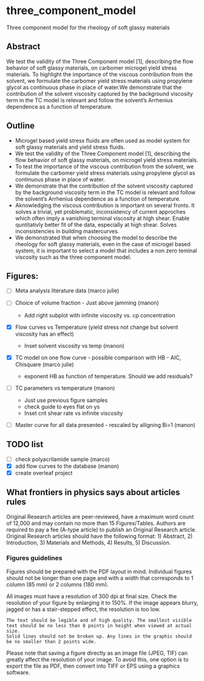 # three_component_model

Three component model for the rheology of soft glassy materials

## Abstract
 
We test the validity of the Three Component model [1], describing the flow behavior of soft glassy materials, on carbomer microgel yield stress materials. To highlight the importance of the viscous contribution from the solvent, we formulate the carbomer yield stress materials using propylene glycol as continuous phase in place of water.We demonstrate that the contribution of the solvent viscosity captured by the background viscosity term in the TC model is relevant and follow the solvent’s Arrhenius dependence as a function of temperature.

## Outline

* Microgel based yield stress fluids are often used as model system for soft glassy materials and yield stress fluids.
* We test the validity of the Three Component model [1], describing the flow behavior of soft glassy materials, on microgel yield stress materials. 
* To test the importance of the viscous contribution from the solvent, we formulate the carbomer yield stress materials using propylene glycol as continuous phase in place of water. 
* We demonstrate that the contribution of the solvent viscosity captured by the background viscosity term in the TC model is relevant and follow the solvent’s Arrhenius dependence as a function of temperature.
* Aknowledging the viscous contribution is important on several fronts. It solves a trivial, yet problematic, inconsistency of current approches which often imply a vanishing terminal viscosity at high shear. Enable quntitativly better fit of the data, especially at high shear. Solves inconsistencies in building mastercurves.
* We demonstrated that when choosing the model to describe the rheology for soft glassy materials, even in the case of microgel based system, it is important to select a model that includes a non zero teminal viscosity such as the three component model.   

## Figures:

- [ ] Meta analysis literature data (marco julie) 

- [ ] Choice of volume fraction - Just above jamming (manon)
    * Add right subplot with infinite viscosity vs. cp concentration
    
- [x] Flow curves vs Temperature (yield stress not change but solvent viscosity has an effect) 
    * Inset solvent viscosity vs temp (manon)

- [x] TC model on one flow curve - possible comparison with HB - AIC, Chisquare (marco julie)
    * exponent HB as function of temperature. Should we add residuals? 

- [ ] TC parameters vs temperature (manon)
    * Just use previous figure samples
    * check guide to eyes flat on ys
    * Inset crit shear rate vs infinite viscosity

- [ ] Master curve for all data presented - rescaled by alligning Bi=1 (manon)

## TODO list 
- [ ] check polyacrilamide sample (marco)
- [x] add flow curves to the database (manon) 
- [x] create overleaf project

## What frontiers in physics says about articles rules 

Original Research articles are peer-reviewed, have a maximum word count of 12,000 and may contain no more than 15 Figures/Tables. Authors are required to pay a fee (A-type article) to publish an Original Research article. Original Research articles should have the following format: 1) Abstract, 2) Introduction, 3) Materials and Methods, 4) Results, 5) Discussion. 

### Figures guidelines

Figures should be prepared with the PDF layout in mind. Individual figures should not be longer than one page and with a width that corresponds to 1 column (85 mm) or 2 columns (180 mm).

All images must have a resolution of 300 dpi at final size. Check the resolution of your figure by enlarging it to 150%. If the image appears blurry, jagged or has a stair-stepped effect, the resolution is too low.

    The text should be legible and of high quality. The smallest visible text should be no less than 8 points in height when viewed at actual size.
    Solid lines should not be broken up. Any lines in the graphic should be no smaller than 2 points wide.

Please note that saving a figure directly as an image file (JPEG, TIF) can greatly affect the resolution of your image. To avoid this, one option is to export the file as PDF, then convert into TIFF or EPS using a graphics software.
